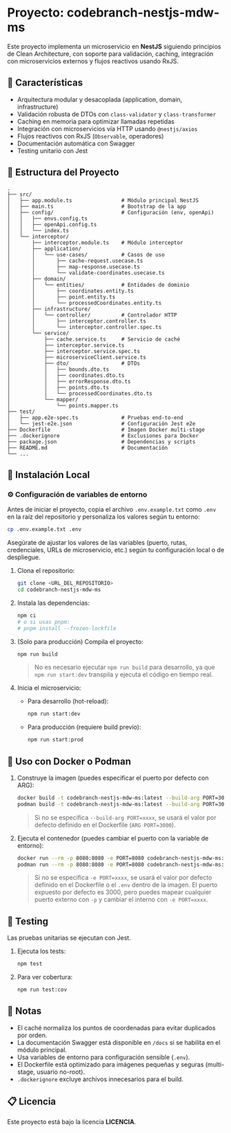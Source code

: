 # Proyecto: codebranch-nestjs-mdw-ms

Este proyecto implementa un microservicio en **NestJS** siguiendo principios de Clean Architecture, con soporte para validación, caching, integración con microservicios externos y flujos reactivos usando RxJS.

## 📌 Características
- Arquitectura modular y desacoplada (application, domain, infrastructure)
- Validación robusta de DTOs con `class-validator` y `class-transformer`
- Caching en memoria para optimizar llamadas repetidas
- Integración con microservicios vía HTTP usando `@nestjs/axios`
- Flujos reactivos con RxJS (`Observable`, operadores)
- Documentación automática con Swagger
- Testing unitario con Jest

## 📂 Estructura del Proyecto
```
.
├── src/
│   ├── app.module.ts                # Módulo principal NestJS
│   ├── main.ts                      # Bootstrap de la app
│   ├── config/                      # Configuración (env, openApi)
│   │   ├── envs.config.ts
│   │   ├── openApi.config.ts
│   │   └── index.ts
│   └── interceptor/
│       ├── interceptor.module.ts    # Módulo interceptor
│       ├── application/
│       │   └── use-cases/           # Casos de uso
│       │       ├── cache-request.usecase.ts
│       │       ├── map-response.usecase.ts
│       │       └── validate-coordinates.usecase.ts
│       ├── domain/
│       │   └── entities/            # Entidades de dominio
│       │       ├── coordinates.entity.ts
│       │       ├── point.entity.ts
│       │       └── processedCoordinates.entity.ts
│       ├── infrastructure/
│       │   └── controller/          # Controlador HTTP
│       │       ├── interceptor.controller.ts
│       │       └── interceptor.controller.spec.ts
│       └── service/
│           ├── cache.service.ts     # Servicio de caché
│           ├── interceptor.service.ts
│           ├── interceptor.service.spec.ts
│           ├── microserviceClient.service.ts
│           ├── dto/                 # DTOs
│           │   ├── bounds.dto.ts
│           │   ├── coordinates.dto.ts
│           │   ├── errorResponse.dto.ts
│           │   ├── points.dto.ts
│           │   └── processedCoordinates.dto.ts
│           └── mapper/
│               └── points.mapper.ts
├── test/
│   ├── app.e2e-spec.ts              # Pruebas end-to-end
│   └── jest-e2e.json                # Configuración Jest e2e
├── Dockerfile                       # Imagen Docker multi-stage
├── .dockerignore                    # Exclusiones para Docker
├── package.json                     # Dependencias y scripts
├── README.md                        # Documentación
└── ...
```

## 🚀 Instalación Local


### ⚙️ Configuración de variables de entorno

Antes de iniciar el proyecto, copia el archivo `.env.example.txt` como `.env` en la raíz del repositorio y personaliza los valores según tu entorno:

```sh
cp .env.example.txt .env
```

Asegúrate de ajustar los valores de las variables (puerto, rutas, credenciales, URLs de microservicio, etc.) según tu configuración local o de despliegue.

1. Clona el repositorio:
   ```sh
   git clone <URL_DEL_REPOSITORIO>
   cd codebranch-nestjs-mdw-ms
   ```

2. Instala las dependencias:
   ```sh
   npm ci
   # o si usas pnpm:
   # pnpm install --frozen-lockfile
   ```

3. (Solo para producción) Compila el proyecto:
   ```sh
   npm run build
   ```
   > No es necesario ejecutar `npm run build` para desarrollo, ya que `npm run start:dev` transpila y ejecuta el código en tiempo real.

4. Inicia el microservicio:
   - Para desarrollo (hot-reload):
     ```sh
     npm run start:dev
     ```
   - Para producción (requiere build previo):
     ```sh
     npm run start:prod
     ```

## 🐳 Uso con Docker o Podman

1. Construye la imagen (puedes especificar el puerto por defecto con ARG):
   ```sh
   docker build -t codebranch-nestjs-mdw-ms:latest --build-arg PORT=3000 .
   podman build -t codebranch-nestjs-mdw-ms:latest --build-arg PORT=3000 .
   ```
   > Si no se especifica `--build-arg PORT=xxxx`, se usará el valor por defecto definido en el Dockerfile (`ARG PORT=3000`).

2. Ejecuta el contenedor (puedes cambiar el puerto con la variable de entorno):
   ```sh
   docker run --rm -p 8080:8080 -e PORT=8080 codebranch-nestjs-mdw-ms:latest
   podman run --rm -p 8080:8080 -e PORT=8080 codebranch-nestjs-mdw-ms:latest
   ```
   > Si no se especifica `-e PORT=xxxx`, se usará el valor por defecto definido en el Dockerfile o el `.env` dentro de la imagen.
   > El puerto expuesto por defecto es 3000, pero puedes mapear cualquier puerto externo con `-p` y cambiar el interno con `-e PORT=xxxx`.


## 🧪 Testing

Las pruebas unitarias se ejecutan con Jest.

1. Ejecuta los tests:
   ```sh
   npm test
   ```

2. Para ver cobertura:
   ```sh
   npm run test:cov
   ```

## 📝 Notas
- El caché normaliza los puntos de coordenadas para evitar duplicados por orden.
- La documentación Swagger está disponible en `/docs` si se habilita en el módulo principal.
- Usa variables de entorno para configuración sensible (`.env`).
- El Dockerfile está optimizado para imágenes pequeñas y seguras (multi-stage, usuario no-root).
- `.dockerignore` excluye archivos innecesarios para el build.

## 📋 Licencia
Este proyecto está bajo la licencia **LICENCIA**.
